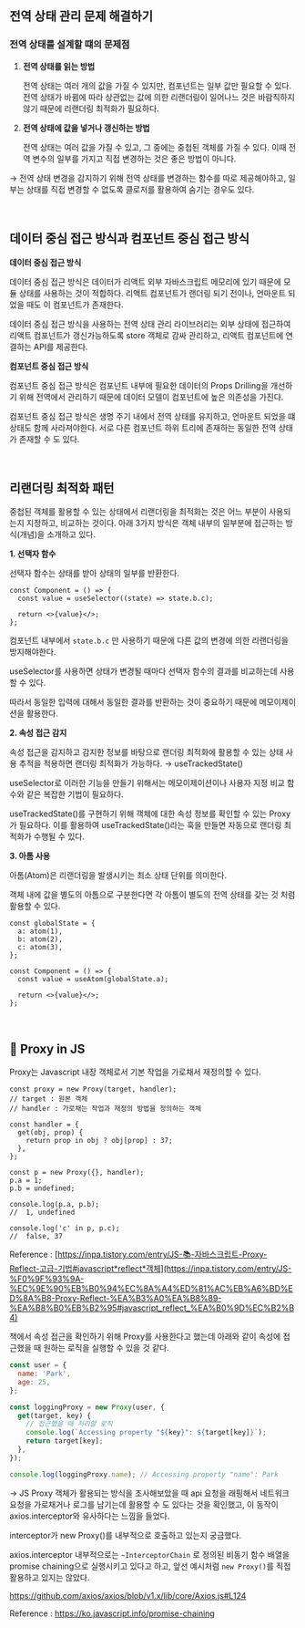 ## 전역 상태 관리 문제 해결하기

### 전역 상태를 설계할 떄의 문제점

1. **전역 상태를 읽는 방법**

   전역 상태는 여러 개의 값을 가질 수 있지만, 컴포넌트는 일부 값만 필요할 수 있다. 전역 상태가 바뀜에 따라 상관없는 값에 의한 리랜더링이 일어나느 것은 바람직하지 않기 때문에 리랜더링 최적화가 필요하다.

2. **전역 상태에 값을 넣거나 갱신하는 방법**

   전역 상태는 여러 값을 가질 수 있고, 그 중에는 중첩된 객체를 가질 수 있다. 이때 전역 변수의 일부를 가지고 직접 변경하는 것은 좋은 방법이 아니다.

→ 전역 상태 변경을 감지하기 위해 전역 상태를 변경하는 함수를 따로 제공해야하고, 일부는 상태를 직접 변경할 수 없도록 클로저를 활용하여 숨기는 경우도 있다.

<br />

## 데이터 중심 접근 방식과 컴포넌트 중심 접근 방식

**데이터 중심 접근 방식**

데이터 중심 접근 방식은 데이터가 리액트 외부 자바스크립트 메모리에 있기 때문에 모듈 상태를 사용하는 것이 적합하다. 리액트 컴포넌트가 랜더링 되기 전이나, 언마운트 되었을 때도 이 컴포넌트가 존재한다.

데이터 중심 접근 방식을 사용하는 전역 상태 관리 라이브러리는 외부 상태에 접근하여 리액트 컴포넌트가 갱신가능하도록 store 객체로 감싸 관리하고, 리액트 컴포넌트에 연결하는 API를 제공한다.

**컴포넌트 중심 접근 방식**

컴포넌트 중심 접근 방식은 컴포넌트 내부에 필요한 데이터의 Props Drilling을 개선하기 위해 전역에서 관리하기 때문에 데이터 모델이 컴포넌트에 높은 의존성을 가진다.

컴포넌트 중심 접근 방식은 생명 주기 내에서 전역 상태를 유지하고, 언마운트 되었을 떄 상태도 함께 사라져야한다. 서로 다른 컴포넌트 하위 트리에 존재하는 동일한 전역 상태가 존재할 수 도 있다.

<br />

## 리랜더링 최적화 패턴

중첩된 객체를 활용할 수 있는 상태에서 리랜더링을 최적화는 것은 어느 부분이 사용되는지 지정하고, 비교하는 것이다. 아래 3가지 방식은 객체 내부의 일부분에 접근하는 방식(개념)을 소개하고 있다.

**1. 선택자 함수**

선택자 함수는 상태를 받아 상태의 일부를 반환한다.

```tsx
const Component = () => {
  const value = useSelector((state) => state.b.c);

  return <>{value}</>;
};
```

컴포넌트 내부에서 `state.b.c` 만 사용하기 때문에 다른 값의 변경에 의한 리랜더링을 방지해야한다.

useSelector를 사용하면 상태가 변경될 때마다 선택자 함수의 결과를 비교하는데 사용할 수 있다.

따라서 동일한 입력에 대해서 동일한 결과를 반환하는 것이 중요하기 때문에 메모이제이션을 활용한다.

**2. 속성 접근 감지**

속성 접근을 감지하고 감지한 정보를 바탕으로 랜더링 최적화에 활용할 수 있는 상태 사용 추적을 적용하면 랜더링 최적화가 가능하다. → useTrackedState()

useSelector로 이러한 기능을 만들기 위해서는 메모이제이션이나 사용자 지정 비교 함수와 같은 복잡한 기법이 필요하다.

useTrackedState()를 구현하기 위해 객체에 대한 속성 정보를 확인할 수 있는 Proxy가 필요하다. 이를 활용하여 useTrackedState()라는 훅을 만들면 자동으로 랜더링 최적화가 수행될 수 있다.

**3. 아톰 사용**

아톰(Atom)은 리랜더링을 발생시키는 최소 상태 단위를 의미한다.

객체 내에 값을 별도의 아톰으로 구분한다면 각 아톰이 별도의 전역 상태를 갖는 것 처럼 활용할 수 있다.

```tsx
const globalState = {
  a: atom(1),
  b: atom(2),
  c: atom(3),
};

const Component = () => {
  const value = useAtom(globalState.a);

  return <>{value}</>;
};
```

<br />

## **🧐 Proxy in JS**

Proxy는 Javascript 내장 객체로서 기본 작업을 가로채서 재정의할 수 있다.

```tsx
const proxy = new Proxy(target, handler);
// target : 원본 객체
// handler : 가로채는 작업과 재정의 방법을 정의하는 객체
```

```tsx
const handler = {
  get(obj, prop) {
    return prop in obj ? obj[prop] : 37;
  },
};

const p = new Proxy({}, handler);
p.a = 1;
p.b = undefined;

console.log(p.a, p.b);
//  1, undefined

console.log('c' in p, p.c);
//  false, 37
```

Reference : [https://inpa.tistory.com/entry/JS-📚-자바스크립트-Proxy-Reflect-고급-기법#javascript*reflect*객체](https://inpa.tistory.com/entry/JS-%F0%9F%93%9A-%EC%9E%90%EB%B0%94%EC%8A%A4%ED%81%AC%EB%A6%BD%ED%8A%B8-Proxy-Reflect-%EA%B3%A0%EA%B8%89-%EA%B8%B0%EB%B2%95#javascript_reflect_%EA%B0%9D%EC%B2%B4)

책에서 속성 접근을 확인하기 위해 Proxy를 사용한다고 했는데 아래와 같이 속성에 접근했을 때 원하는 로직을 실행할 수 있을 것 같다.

```jsx
const user = {
  name: 'Park',
  age: 25,
};

const loggingProxy = new Proxy(user, {
  get(target, key) {
    // 접근했을 때 처리할 로직
    console.log(`Accessing property "${key}": ${target[key]}`);
    return target[key];
  },
});

console.log(loggingProxy.name); // Accessing property "name": Park
```

→ JS Proxy 객체가 활용되는 방식을 조사해보았을 때 api 요청을 래핑해서 네트워크 요청을 가로채거나 로그를 남기는데 활용할 수 도 있다는 것을 확인했고, 이 동작이 axios.interceptor와 유사하다는 느낌을 들었다.

interceptor가 new Proxy()를 내부적으로 호출하고 있는지 궁금했다.

axios.interceptor 내부적으로는 `~InterceptorChain` 로 정의된 비동기 함수 배열을 promise chaining으로 실행시키고 있다고 하고, 앞선 예시처럼 `new Proxy()`를 직접 활용하고 있지는 않았다.

https://github.com/axios/axios/blob/v1.x/lib/core/Axios.js#L124

Reference : https://ko.javascript.info/promise-chaining

